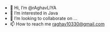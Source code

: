 - 👋 Hi, I’m @rAghavLIYA
- 👀 I’m interested in Java
- 💞️ I’m looking to collaborate on ...
- 📫 How to reach me raghav10330@gmail.com

<!---
rAghavLIYA/rAghavLIYA is a ✨ special ✨ repository because its `README.md` (this file) appears on your GitHub profile.
You can click the Preview link to take a look at your changes.
--->
